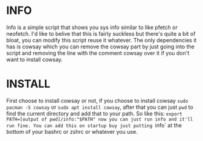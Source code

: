 # INFO

Info is a simple script that shows you sys info similar to like pfetch or neofetch. I'd like to belive that this is fairly suckless but there's quite a bit of bloat, you can modify this script reuse it whatever. The only dependencies it has is cowsay which you can remove the cowsay part by just going into the script and removing the line with the comment cowsay over it if you don't want to install cowsay.

# INSTALL

First choose to install cowsay or not, if you choose to install cowsay `sudo pacman -S cowsay` or `sudo apt install cowsay`, after that you can just `pwd` to find the current directory and add that to your path. So like this: `export PATH=[output of pwd]/info:"$PATH" now you can just run info and it'll run fine. You can add this on startup buy just putting `info` at the bottom of your bashrc or zshrc or whatever you use.
